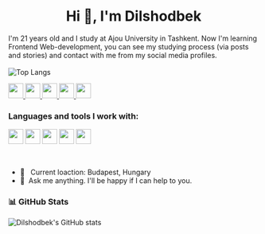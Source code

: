 <h1 align="center">Hi 👋, I'm Dilshodbek</h1>

I'm 21 years old and I study at Ajou University in Tashkent. Now I'm learning Frontend Web-development, you can see my studying process (via posts and stories) and contact with me from my social media profiles. <br>
<br>
![Top Langs](https://github-readme-stats.vercel.app/api/top-langs/?username=Dilshodjon2004&layout=compact&theme=radical)  
<p>
  <a href="http://www.instagram.com/dilshodbek_gulomov" style="display: inline;">
    <img src="http://assets.stickpng.com/images/580b57fcd9996e24bc43c521.png" width="30px">  
  </a>
  <a href="https://www.facebook.com/dilshodbek.gulomov.5" style="display: inline;">
    <img src="https://static.vecteezy.com/system/resources/previews/021/495/985/non_2x/facebook-social-media-logo-icon-free-png.png" width="30px">  
  </a>
  <a href="https://www.linkedin.com/in/dilshodbek-gulomov" style="display: inline;">
    <img src="https://upload.wikimedia.org/wikipedia/commons/thumb/8/81/LinkedIn_icon.svg/768px-LinkedIn_icon.svg.png" width="30px">  
  </a>
  <a href="https://t.me/dilshod_swe" style="display: inline;">
    <img src="https://upload.wikimedia.org/wikipedia/commons/thumb/8/82/Telegram_logo.svg/2048px-Telegram_logo.svg.png" width="30px">  
  </a>
  <a href="https://wa.me/998994343475" style="display: inline;">
    <img src="https://www.freepnglogos.com/uploads/whatsapp-png-image-9.png" width="30px">  
  </a>
</p>

### Languages and tools I work with:

<code><img src="https://www.lifepng.com/wp-content/uploads/2020/12/HTML5-Logo-png-hd.png" width="30px"></code>
<code><img src="https://cdn.freebiesupply.com/logos/large/2x/css3-logo-png-transparent.png" width="30px"></code>
<code><img src="https://upload.wikimedia.org/wikipedia/commons/thumb/b/b2/Bootstrap_logo.svg/512px-Bootstrap_logo.svg.png" width="30px"></code>
<code><img src="https://upload.wikimedia.org/wikipedia/commons/thumb/9/96/Sass_Logo_Color.svg/1280px-Sass_Logo_Color.svg.png" width="30px"></code>
<code><img src="https://b.kisscc0.com/20180815/zlq/kisscc0-computer-icons-logo-brand-javascript-angle-js-5b741783856f77.0690615715343348515466.png" width="30px" height="30px"></code>
 
 <br>
 
 - 📍 &nbsp; Current loaction: Budapest, Hungary
 - 📧 &nbsp;Ask me anything. I'll be happy if I can help to you.




### 📊 GitHub Stats  
![Dilshodbek's GitHub stats](https://github-readme-stats.vercel.app/api?username=Dilshodjon2004&show_icons=true&theme=radical)  



